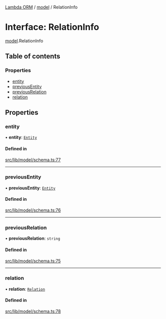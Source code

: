 [Lambda ORM](../README.md) / [model](../modules/model.md) / RelationInfo

# Interface: RelationInfo

[model](../modules/model.md).RelationInfo

## Table of contents

### Properties

- [entity](model.RelationInfo.md#entity)
- [previousEntity](model.RelationInfo.md#previousentity)
- [previousRelation](model.RelationInfo.md#previousrelation)
- [relation](model.RelationInfo.md#relation)

## Properties

### entity

• **entity**: [`Entity`](model.Entity.md)

#### Defined in

[src/lib/model/schema.ts:77](https://github.com/FlavioLionelRita/lambdaorm/blob/15e828d/src/lib/model/schema.ts#L77)

___

### previousEntity

• **previousEntity**: [`Entity`](model.Entity.md)

#### Defined in

[src/lib/model/schema.ts:76](https://github.com/FlavioLionelRita/lambdaorm/blob/15e828d/src/lib/model/schema.ts#L76)

___

### previousRelation

• **previousRelation**: `string`

#### Defined in

[src/lib/model/schema.ts:75](https://github.com/FlavioLionelRita/lambdaorm/blob/15e828d/src/lib/model/schema.ts#L75)

___

### relation

• **relation**: [`Relation`](model.Relation.md)

#### Defined in

[src/lib/model/schema.ts:78](https://github.com/FlavioLionelRita/lambdaorm/blob/15e828d/src/lib/model/schema.ts#L78)
